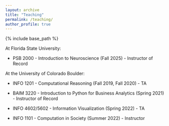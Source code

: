 ```yaml
--- 
layout: archive 
title: "Teaching" 
permalink: /teaching/ 
author_profile: true 
--- 
```

{% include base_path %}

At Florida State University:
- PSB 2000 - Introduction to Neuroscience (Fall 2025) - Instructor of Record 

At the University of Colorado Boulder: 
- INFO 1201 - Computational Reasoning \(Fall 2019, Fall 2020\) - TA

- BAIM 3220 - Introduction to Python for Business Analytics \(Spring 2021\) - Instructor of Record

- INFO 4602/5602 - Information Visualization \(Spring 2022\) - TA

- INFO 1101 - Computation in Society \(Summer 2022\) - Instructor

<!-- {% for post in site.teaching reversed %}
  {% include archive-single.html %}
{% endfor %} -->
